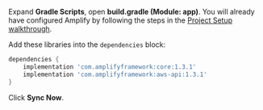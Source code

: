 Expand **Gradle Scripts**, open **build.gradle (Module: app)**. You will already have configured Amplify by following the steps in the [Project Setup walkthrough](~/lib/project-setup/create-application.md).

Add these libraries into the `dependencies` block:
```groovy
dependencies {
    implementation 'com.amplifyframework:core:1.3.1'
    implementation 'com.amplifyframework:aws-api:1.3.1'
}
```

Click **Sync Now**.

